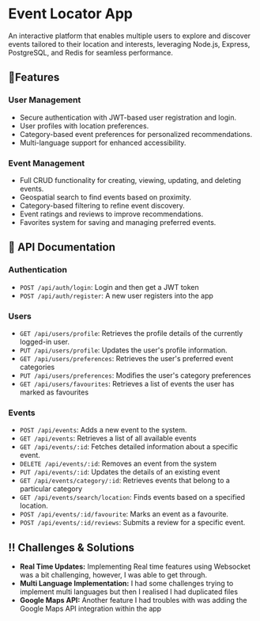 # Event Locator App
An interactive platform that enables multiple users to explore and discover events tailored to their location and interests, leveraging Node.js, Express, PostgreSQL, and Redis for seamless performance.

## 🌟Features

### User Management
- Secure authentication with JWT-based user registration and login.
- User profiles with location preferences.
- Category-based event preferences for personalized recommendations.
- Multi-language support for enhanced accessibility.

### Event Management
- Full CRUD functionality for creating, viewing, updating, and deleting events.
- Geospatial search to find events based on proximity.
- Category-based filtering to refine event discovery.
- Event ratings and reviews to improve recommendations.
- Favorites system for saving and managing preferred events.

## 📑 API Documentation
### Authentication
- ```POST /api/auth/login```: Login and then get a JWT token
- ```POST /api/auth/register```: A new user registers into the app

### Users
- ```GET /api/users/profile```: Retrieves the profile details of the currently logged-in user.
- ```PUT /api/users/profile```: Updates the user's profile information.
- ```GET /api/users/preferences```: Retrieves the user's preferred event categories
- ```PUT /api/users/preferences```: Modifies the user's category preferences
- ```GET /api/users/favourites```: Retrieves a list of events the user has marked as favourites

### Events
- ```POST /api/events```: Adds a new event to the system.
- ```GET /api/events```: Retrieves a list of all available events
- ```GET /api/events/:id```: Fetches detailed information about a specific event.
- ```DELETE /api/events/:id```: Removes an event from the system
- ```PUT /api/events/:id```: Updates the details of an existing event
- ```GET /api/events/category/:id```: Retrieves events that belong to a particular category
- ```GET /api/events/search/location```: Finds events based on a specified location.
- ```POST /api/events/:id/favourite```: Marks an event as a favourite.
- ```POST /api/events/:id/reviews```: Submits a review for a specific event.

## ‼️ Challenges & Solutions
- **Real Time Updates:** Implementing Real time features using Websocket was a bit challenging, however, I was able to get through.
- **Multi Language Implementation:** I had some challenges trying to implement multi languages but then I realised I had duplicated files
- **Google Maps API:** Another feature I had troubles with was adding the Google Maps API integration within the app
